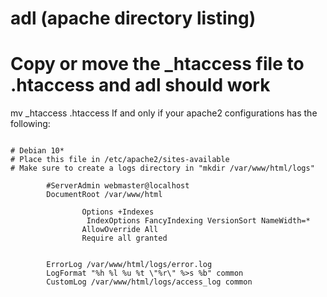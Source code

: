 # adl (apache directory listing)
# Copy or move  the _htaccess file to .htaccess and adl should work
mv _htaccess .htaccess
If and only if your apache2 configurations has the following:

<pre>
<code>
# Debian 10*
# Place this file in /etc/apache2/sites-available
# Make sure to create a logs directory in "mkdir /var/www/html/logs"
<VirtualHost *:80>
        #ServerAdmin webmaster@localhost
        DocumentRoot /var/www/html
        <Directory "/var/www/html">
                Options +Indexes
                 IndexOptions FancyIndexing VersionSort NameWidth=*
                AllowOverride All
                Require all granted
        </Directory>

        ErrorLog /var/www/html/logs/error.log
        LogFormat "%h %l %u %t \"%r\" %>s %b" common
        CustomLog /var/www/html/logs/access_log common
</VirtualHost>
</code>
</pre>
